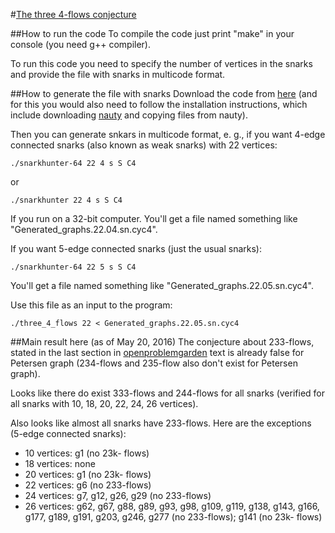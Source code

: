 #[The three 4-flows conjecture](http://www.openproblemgarden.org/op/three_4_flows_conjecture)

##How to run the code
To compile the code just print "make" in your console (you need g++ compiler).

To run this code you need to specify the number of vertices in the snarks and provide the file with snarks in multicode format.

##How to generate the file with snarks
Download the code from [here](http://caagt.ugent.be/cubic/) (and for this you would also need to follow the installation instructions, which include downloading [nauty](http://cs.anu.edu.au/~bdm/nauty/) and copying files from nauty).

Then you can generate snkars in multicode format, e. g., if you want 4-edge connected snarks (also known as weak snarks) with 22 vertices:

`./snarkhunter-64 22 4 s S C4`

or

`./snarkhunter 22 4 s S C4`

If you run on a 32-bit computer. You'll get a file named something like "Generated_graphs.22.04.sn.cyc4".

If you want 5-edge connected snarks (just the usual snarks):

`./snarkhunter-64 22 5 s S C4`

You'll get a file named something like "Generated_graphs.22.05.sn.cyc4".

Use this file as an input to the program:

`./three_4_flows 22 < Generated_graphs.22.05.sn.cyc4`

##Main result here (as of May 20, 2016)
The conjecture about 233-flows, stated in the last section in [openproblemgarden](http://www.openproblemgarden.org/op/three_4_flows_conjecture) text is already false for Petersen graph (234-flows and 235-flow also don't exist for Petersen graph).

Looks like there do exist 333-flows and 244-flows for all snarks (verified for all snarks with 10, 18, 20, 22, 24, 26 vertices).

Also looks like almost all snarks have 233-flows. Here are the exceptions (5-edge connected snarks):

* 10 vertices: g1 (no 23k- flows)
* 18 vertices: none
* 20 vertices: g1 (no 23k- flows)
* 22 vertices: g6 (no 233-flows)
* 24 vertices: g7, g12, g26, g29 (no 233-flows)
* 26 vertices: g62, g67, g88, g89, g93, g98, g109, g119, g138, g143, g166, g177, g189, g191, g203, g246, g277 (no 233-flows); g141 (no 23k- flows)

